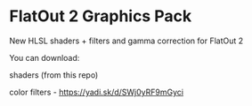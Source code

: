 # FlatOut 2 Graphics Pack
New HLSL shaders + filters and gamma correction for FlatOut 2


You can download: 

shaders (from this repo)    

color filters - https://yadi.sk/d/SWj0yRF9mGyci
